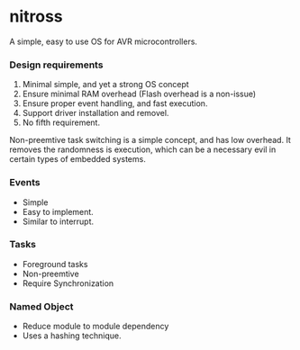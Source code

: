 nitross
======
A simple, easy to use OS for AVR microcontrollers.


### Design requirements
1. Minimal simple, and yet a strong OS concept
1. Ensure minimal RAM overhead (Flash overhead is a non-issue)
1. Ensure proper event handling, and fast execution.
1. Support driver installation and removel.
1. No fifth requirement.

Non-preemtive task switching is a simple concept, and has low overhead. It removes the randomness is execution, which can be a necessary evil in certain types of embedded systems.

### Events
* Simple
* Easy to implement.
* Similar to interrupt.

### Tasks
* Foreground tasks
* Non-preemtive
* Require Synchronization


### Named Object
* Reduce module to module dependency
* Uses a hashing technique.





